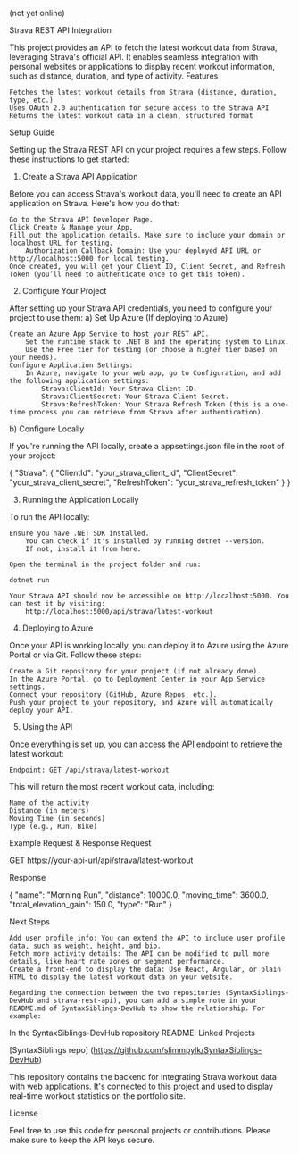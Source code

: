 (not yet online)

Strava REST API Integration

This project provides an API to fetch the latest workout data from Strava, leveraging Strava's official API. It enables seamless integration with personal websites or applications to display recent workout information, such as distance, duration, and type of activity.
Features

    Fetches the latest workout details from Strava (distance, duration, type, etc.)
    Uses OAuth 2.0 authentication for secure access to the Strava API
    Returns the latest workout data in a clean, structured format

Setup Guide

Setting up the Strava REST API on your project requires a few steps. Follow these instructions to get started:

1. Create a Strava API Application

Before you can access Strava's workout data, you'll need to create an API application on Strava. Here's how you do that:

    Go to the Strava API Developer Page.
    Click Create & Manage your App.
    Fill out the application details. Make sure to include your domain or localhost URL for testing.
        Authorization Callback Domain: Use your deployed API URL or http://localhost:5000 for local testing.
    Once created, you will get your Client ID, Client Secret, and Refresh Token (you’ll need to authenticate once to get this token).

2. Configure Your Project

After setting up your Strava API credentials, you need to configure your project to use them:
a) Set Up Azure (If deploying to Azure)

    Create an Azure App Service to host your REST API.
        Set the runtime stack to .NET 8 and the operating system to Linux.
        Use the Free tier for testing (or choose a higher tier based on your needs).
    Configure Application Settings:
        In Azure, navigate to your web app, go to Configuration, and add the following application settings:
            Strava:ClientId: Your Strava Client ID.
            Strava:ClientSecret: Your Strava Client Secret.
            Strava:RefreshToken: Your Strava Refresh Token (this is a one-time process you can retrieve from Strava after authentication).

b) Configure Locally

If you're running the API locally, create a appsettings.json file in the root of your project:

{
"Strava": {
"ClientId": "your_strava_client_id",
"ClientSecret": "your_strava_client_secret",
"RefreshToken": "your_strava_refresh_token"
}
}

3. Running the Application Locally

To run the API locally:

    Ensure you have .NET SDK installed.
        You can check if it's installed by running dotnet --version.
        If not, install it from here.

    Open the terminal in the project folder and run:

    dotnet run

    Your Strava API should now be accessible on http://localhost:5000. You can test it by visiting:
        http://localhost:5000/api/strava/latest-workout

4. Deploying to Azure

Once your API is working locally, you can deploy it to Azure using the Azure Portal or via Git. Follow these steps:

    Create a Git repository for your project (if not already done).
    In the Azure Portal, go to Deployment Center in your App Service settings.
    Connect your repository (GitHub, Azure Repos, etc.).
    Push your project to your repository, and Azure will automatically deploy your API.

5. Using the API

Once everything is set up, you can access the API endpoint to retrieve the latest workout:

    Endpoint: GET /api/strava/latest-workout

This will return the most recent workout data, including:

    Name of the activity
    Distance (in meters)
    Moving Time (in seconds)
    Type (e.g., Run, Bike)

Example Request & Response
Request

GET https://your-api-url/api/strava/latest-workout

Response

{
"name": "Morning Run",
"distance": 10000.0,
"moving_time": 3600.0,
"total_elevation_gain": 150.0,
"type": "Run"
}

Next Steps

    Add user profile info: You can extend the API to include user profile data, such as weight, height, and bio.
    Fetch more activity details: The API can be modified to pull more details, like heart rate zones or segment performance.
    Create a front-end to display the data: Use React, Angular, or plain HTML to display the latest workout data on your website.

    Regarding the connection between the two repositories (SyntaxSiblings-DevHub and strava-rest-api), you can add a simple note in your README.md of SyntaxSiblings-DevHub to show the relationship. For example:

In the SyntaxSiblings-DevHub repository README:
Linked Projects

[SyntaxSiblings repo] (https://github.com/slimmpylk/SyntaxSiblings-DevHub)

This repository contains the backend for integrating Strava workout data with web applications. It's connected to this project and used to display real-time workout statistics on the portfolio site.

License

Feel free to use this code for personal projects or contributions. Please make sure to keep the API keys secure.
